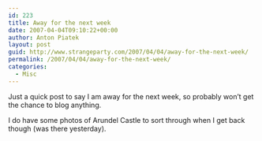 ```yaml
---
id: 223
title: Away for the next week
date: 2007-04-04T09:10:22+00:00
author: Anton Piatek
layout: post
guid: http://www.strangeparty.com/2007/04/04/away-for-the-next-week/
permalink: /2007/04/04/away-for-the-next-week/
categories:
  - Misc
---
```

Just a quick post to say I am away for the next week, so probably won&#8217;t get the chance to blog anything.

I do have some photos of Arundel Castle to sort through when I get back though (was there yesterday).